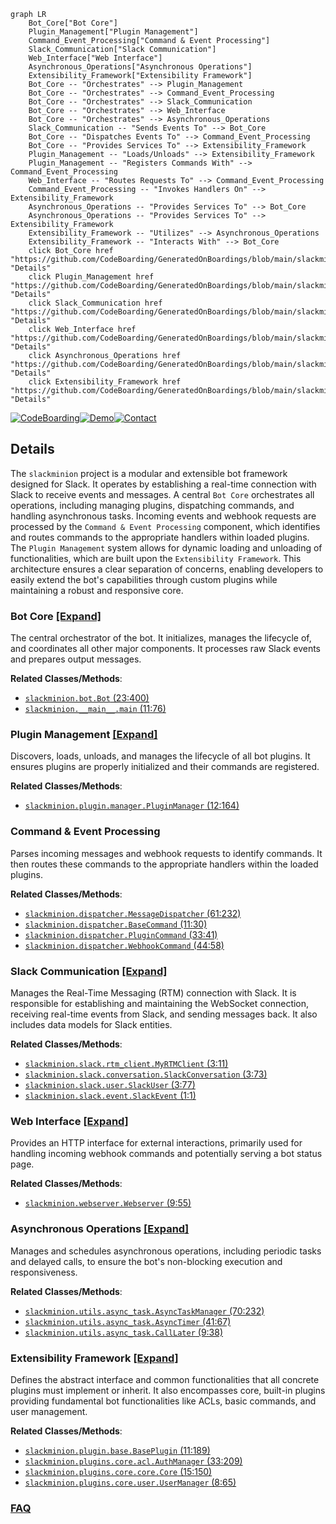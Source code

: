 ```mermaid
graph LR
    Bot_Core["Bot Core"]
    Plugin_Management["Plugin Management"]
    Command_Event_Processing["Command & Event Processing"]
    Slack_Communication["Slack Communication"]
    Web_Interface["Web Interface"]
    Asynchronous_Operations["Asynchronous Operations"]
    Extensibility_Framework["Extensibility Framework"]
    Bot_Core -- "Orchestrates" --> Plugin_Management
    Bot_Core -- "Orchestrates" --> Command_Event_Processing
    Bot_Core -- "Orchestrates" --> Slack_Communication
    Bot_Core -- "Orchestrates" --> Web_Interface
    Bot_Core -- "Orchestrates" --> Asynchronous_Operations
    Slack_Communication -- "Sends Events To" --> Bot_Core
    Bot_Core -- "Dispatches Events To" --> Command_Event_Processing
    Bot_Core -- "Provides Services To" --> Extensibility_Framework
    Plugin_Management -- "Loads/Unloads" --> Extensibility_Framework
    Plugin_Management -- "Registers Commands With" --> Command_Event_Processing
    Web_Interface -- "Routes Requests To" --> Command_Event_Processing
    Command_Event_Processing -- "Invokes Handlers On" --> Extensibility_Framework
    Asynchronous_Operations -- "Provides Services To" --> Bot_Core
    Asynchronous_Operations -- "Provides Services To" --> Extensibility_Framework
    Extensibility_Framework -- "Utilizes" --> Asynchronous_Operations
    Extensibility_Framework -- "Interacts With" --> Bot_Core
    click Bot_Core href "https://github.com/CodeBoarding/GeneratedOnBoardings/blob/main/slackminion/Bot_Core.md" "Details"
    click Plugin_Management href "https://github.com/CodeBoarding/GeneratedOnBoardings/blob/main/slackminion/Plugin_Management.md" "Details"
    click Slack_Communication href "https://github.com/CodeBoarding/GeneratedOnBoardings/blob/main/slackminion/Slack_Communication.md" "Details"
    click Web_Interface href "https://github.com/CodeBoarding/GeneratedOnBoardings/blob/main/slackminion/Web_Interface.md" "Details"
    click Asynchronous_Operations href "https://github.com/CodeBoarding/GeneratedOnBoardings/blob/main/slackminion/Asynchronous_Operations.md" "Details"
    click Extensibility_Framework href "https://github.com/CodeBoarding/GeneratedOnBoardings/blob/main/slackminion/Extensibility_Framework.md" "Details"
```

[![CodeBoarding](https://img.shields.io/badge/Generated%20by-CodeBoarding-9cf?style=flat-square)](https://github.com/CodeBoarding/CodeBoarding)[![Demo](https://img.shields.io/badge/Try%20our-Demo-blue?style=flat-square)](https://www.codeboarding.org/demo)[![Contact](https://img.shields.io/badge/Contact%20us%20-%20contact@codeboarding.org-lightgrey?style=flat-square)](mailto:contact@codeboarding.org)

## Details

The `slackminion` project is a modular and extensible bot framework designed for Slack. It operates by establishing a real-time connection with Slack to receive events and messages. A central `Bot Core` orchestrates all operations, including managing plugins, dispatching commands, and handling asynchronous tasks. Incoming events and webhook requests are processed by the `Command & Event Processing` component, which identifies and routes commands to the appropriate handlers within loaded plugins. The `Plugin Management` system allows for dynamic loading and unloading of functionalities, which are built upon the `Extensibility Framework`. This architecture ensures a clear separation of concerns, enabling developers to easily extend the bot's capabilities through custom plugins while maintaining a robust and responsive core.

### Bot Core [[Expand]](./Bot_Core.md)
The central orchestrator of the bot. It initializes, manages the lifecycle of, and coordinates all other major components. It processes raw Slack events and prepares output messages.


**Related Classes/Methods**:

- <a href="https://github.com/pinterest/slackminion/blob/master/slackminion/bot.py#L23-L400" target="_blank" rel="noopener noreferrer">`slackminion.bot.Bot` (23:400)</a>
- <a href="https://github.com/pinterest/slackminion/blob/master/slackminion/__main__.py#L11-L76" target="_blank" rel="noopener noreferrer">`slackminion.__main__.main` (11:76)</a>


### Plugin Management [[Expand]](./Plugin_Management.md)
Discovers, loads, unloads, and manages the lifecycle of all bot plugins. It ensures plugins are properly initialized and their commands are registered.


**Related Classes/Methods**:

- <a href="https://github.com/pinterest/slackminion/blob/master/slackminion/plugin/manager.py#L12-L164" target="_blank" rel="noopener noreferrer">`slackminion.plugin.manager.PluginManager` (12:164)</a>


### Command & Event Processing
Parses incoming messages and webhook requests to identify commands. It then routes these commands to the appropriate handlers within the loaded plugins.


**Related Classes/Methods**:

- <a href="https://github.com/pinterest/slackminion/blob/master/slackminion/dispatcher.py#L61-L232" target="_blank" rel="noopener noreferrer">`slackminion.dispatcher.MessageDispatcher` (61:232)</a>
- <a href="https://github.com/pinterest/slackminion/blob/master/slackminion/dispatcher.py#L11-L30" target="_blank" rel="noopener noreferrer">`slackminion.dispatcher.BaseCommand` (11:30)</a>
- <a href="https://github.com/pinterest/slackminion/blob/master/slackminion/dispatcher.py#L33-L41" target="_blank" rel="noopener noreferrer">`slackminion.dispatcher.PluginCommand` (33:41)</a>
- <a href="https://github.com/pinterest/slackminion/blob/master/slackminion/dispatcher.py#L44-L58" target="_blank" rel="noopener noreferrer">`slackminion.dispatcher.WebhookCommand` (44:58)</a>


### Slack Communication [[Expand]](./Slack_Communication.md)
Manages the Real-Time Messaging (RTM) connection with Slack. It is responsible for establishing and maintaining the WebSocket connection, receiving real-time events from Slack, and sending messages back. It also includes data models for Slack entities.


**Related Classes/Methods**:

- <a href="https://github.com/pinterest/slackminion/blob/master/slackminion/slack/rtm_client.py#L3-L11" target="_blank" rel="noopener noreferrer">`slackminion.slack.rtm_client.MyRTMClient` (3:11)</a>
- <a href="https://github.com/pinterest/slackminion/blob/master/slackminion/slack/conversation.py#L3-L73" target="_blank" rel="noopener noreferrer">`slackminion.slack.conversation.SlackConversation` (3:73)</a>
- <a href="https://github.com/pinterest/slackminion/blob/master/slackminion/slack/user.py#L3-L77" target="_blank" rel="noopener noreferrer">`slackminion.slack.user.SlackUser` (3:77)</a>
- <a href="https://github.com/pinterest/slackminion/blob/master/slackminion/slack/event.py#L1-L1" target="_blank" rel="noopener noreferrer">`slackminion.slack.event.SlackEvent` (1:1)</a>


### Web Interface [[Expand]](./Web_Interface.md)
Provides an HTTP interface for external interactions, primarily used for handling incoming webhook commands and potentially serving a bot status page.


**Related Classes/Methods**:

- <a href="https://github.com/pinterest/slackminion/blob/master/slackminion/webserver.py#L9-L55" target="_blank" rel="noopener noreferrer">`slackminion.webserver.Webserver` (9:55)</a>


### Asynchronous Operations [[Expand]](./Asynchronous_Operations.md)
Manages and schedules asynchronous operations, including periodic tasks and delayed calls, to ensure the bot's non-blocking execution and responsiveness.


**Related Classes/Methods**:

- <a href="https://github.com/pinterest/slackminion/blob/master/slackminion/utils/async_task.py#L70-L232" target="_blank" rel="noopener noreferrer">`slackminion.utils.async_task.AsyncTaskManager` (70:232)</a>
- <a href="https://github.com/pinterest/slackminion/blob/master/slackminion/utils/async_task.py#L41-L67" target="_blank" rel="noopener noreferrer">`slackminion.utils.async_task.AsyncTimer` (41:67)</a>
- <a href="https://github.com/pinterest/slackminion/blob/master/slackminion/utils/async_task.py#L9-L38" target="_blank" rel="noopener noreferrer">`slackminion.utils.async_task.CallLater` (9:38)</a>


### Extensibility Framework [[Expand]](./Extensibility_Framework.md)
Defines the abstract interface and common functionalities that all concrete plugins must implement or inherit. It also encompasses core, built-in plugins providing fundamental bot functionalities like ACLs, basic commands, and user management.


**Related Classes/Methods**:

- <a href="https://github.com/pinterest/slackminion/blob/master/slackminion/plugin/base.py#L11-L189" target="_blank" rel="noopener noreferrer">`slackminion.plugin.base.BasePlugin` (11:189)</a>
- <a href="https://github.com/pinterest/slackminion/blob/master/slackminion/plugins/core/acl.py#L33-L209" target="_blank" rel="noopener noreferrer">`slackminion.plugins.core.acl.AuthManager` (33:209)</a>
- <a href="https://github.com/pinterest/slackminion/blob/master/slackminion/plugins/core/core.py#L15-L150" target="_blank" rel="noopener noreferrer">`slackminion.plugins.core.core.Core` (15:150)</a>
- <a href="https://github.com/pinterest/slackminion/blob/master/slackminion/plugins/core/user.py#L8-L65" target="_blank" rel="noopener noreferrer">`slackminion.plugins.core.user.UserManager` (8:65)</a>




### [FAQ](https://github.com/CodeBoarding/GeneratedOnBoardings/tree/main?tab=readme-ov-file#faq)